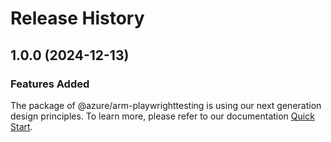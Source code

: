 # Release History
    
## 1.0.0 (2024-12-13)

### Features Added

The package of @azure/arm-playwrighttesting is using our next generation design principles. To learn more, please refer to our documentation [Quick Start](https://aka.ms/azsdk/js/mgmt/quickstart).
